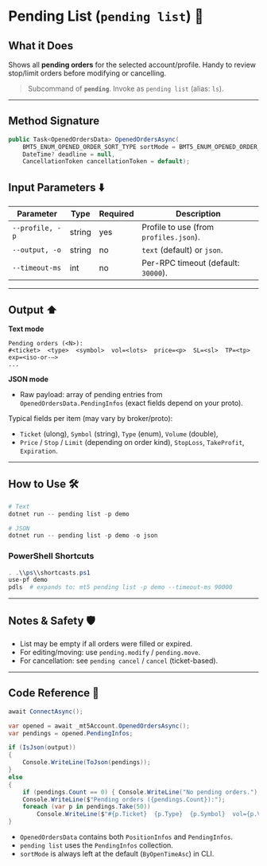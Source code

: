 # Pending List (`pending list`) 📝

## What it Does

Shows all **pending orders** for the selected account/profile. Handy to review stop/limit orders before modifying or cancelling.

> Subcommand of **`pending`**. Invoke as `pending list` (alias: `ls`).

---
## Method Signature 

```csharp
public Task<OpenedOrdersData> OpenedOrdersAsync(
    BMT5_ENUM_OPENED_ORDER_SORT_TYPE sortMode = BMT5_ENUM_OPENED_ORDER_SORT_TYPE.Bmt5OpenedOrderSortByOpenTimeAsc,
    DateTime? deadline = null,
    CancellationToken cancellationToken = default);
```

## Input Parameters ⬇️

| Parameter       | Type   | Required | Description                            |
| --------------- | ------ | -------- | -------------------------------------- |
| `--profile, -p` | string | yes      | Profile to use (from `profiles.json`). |
| `--output, -o`  | string | no       | `text` (default) or `json`.            |
| `--timeout-ms`  | int    | no       | Per-RPC timeout (default: `30000`).    |

---

## Output ⬆️

**Text mode**

```
Pending orders (<N>):
#<ticket>  <type>  <symbol>  vol=<lots>  price=<p>  SL=<sl>  TP=<tp>  exp=<iso-or-–>
...
```

**JSON mode**

* Raw payload: array of pending entries from `OpenedOrdersData.PendingInfos` (exact fields depend on your proto).

Typical fields per item (may vary by broker/proto):

* `Ticket` (ulong), `Symbol` (string), `Type` (enum), `Volume` (double),
* `Price` / `Stop` / `Limit` (depending on order kind), `StopLoss`, `TakeProfit`, `Expiration`.

---

## How to Use 🛠️

```powershell
# Text
dotnet run -- pending list -p demo

# JSON
dotnet run -- pending list -p demo -o json
```

### PowerShell Shortcuts

```powershell
. .\\ps\\shortcasts.ps1
use-pf demo
pdls  # expands to: mt5 pending list -p demo --timeout-ms 90000
```

---


## Notes & Safety 🛡️

* List may be empty if all orders were filled or expired.
* For editing/moving: use `pending.modify` / `pending.move`.
* For cancellation: see `pending cancel` / `cancel` (ticket-based).

---

## Code Reference 🧩

```csharp
await ConnectAsync();

var opened = await _mt5Account.OpenedOrdersAsync();
var pendings = opened.PendingInfos;

if (IsJson(output))
{
    Console.WriteLine(ToJson(pendings));
}
else
{
    if (pendings.Count == 0) { Console.WriteLine("No pending orders."); return; }
    Console.WriteLine($"Pending orders ({pendings.Count}):");
    foreach (var p in pendings.Take(50))
        Console.WriteLine($"#{p.Ticket}  {p.Type}  {p.Symbol}  vol={p.Volume}  price={p.Price}  SL={p.StopLoss}  TP={p.TakeProfit}  exp={p.Expiration}");
}
```

* `OpenedOrdersData` contains both `PositionInfos` and `PendingInfos`.
* `pending list` uses the `PendingInfos` collection.
* `sortMode` is always left at the default (`ByOpenTimeAsc`) in CLI.

